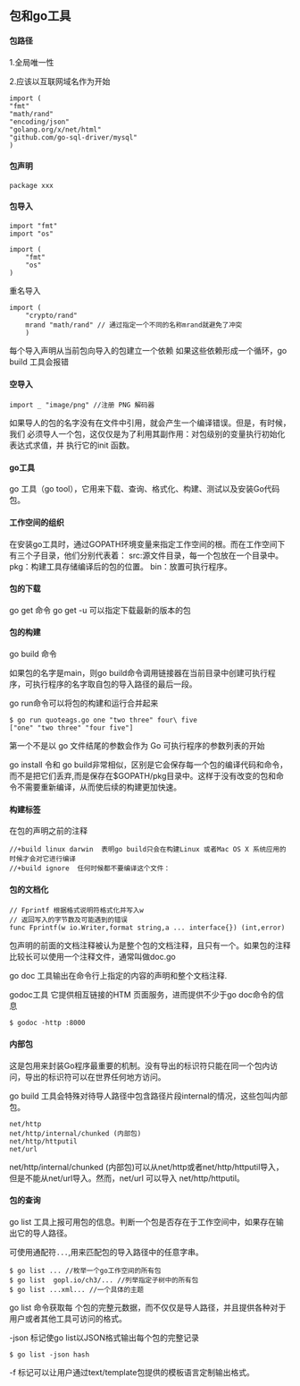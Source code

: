 ## 包和go工具

#### 包路径

1.全局唯一性

2.应该以互联网域名作为开始
```
import ( 
"fmt"
"math/rand"
"encoding/json"
"golang.org/x/net/html" 
"github.com/go-sql-driver/mysql"
)
```
#### 包声明
```
package xxx
```

#### 包导入
```
import "fmt" 
import "os"

import ( 
    "fmt" 
    "os"
)
```
重名导入
```
import ( 
    "crypto/rand"
    mrand "math/rand" // 通过指定一个不同的名称mrand就避免了冲突
    )
```
每个导入声明从当前包向导入的包建立一个依赖 如果这些依赖形成一个循环，go
build 工具会报错

#### 空导入
```
import _ "image/png" //注册 PNG 解码器
```

如果导人的包的名字没有在文件中引用，就会产生一个编译错误。但是，有时候，我们
必须导人一个包，这仅仅是为了利用其副作用：对包级别的变量执行初始化表达式求值，并
执行它的init 函数。

#### go工具

go 工具（go tool），它用来下载、查询、格式化、构建、测试以及安装Go代码包。

#### 工作空间的组织

在安装go工具时，通过GOPATH环境变量来指定工作空间的根。而在工作空间下有三个子目录，他们分别代表着：
src:源文件目录，每一个包放在一个目录中。
pkg：构建工具存储编译后的包的位置。
bin：放置可执行程序。

#### 包的下载
go get 命令
go get -u 可以指定下载最新的版本的包

#### 包的构建
go build 命令

如果包的名字是main，则go build命令调用链接器在当前目录中创建可执行程序，可执行程序的名字取自包的导入路径的最后一段。

go run命令可以将包的构建和运行合并起来
```
$ go run quoteags.go one "two three" four\ five 
["one" "two three" "four five"]
```
第一个不是以 go 文件结尾的参数会作为 Go 可执行程序的参数列表的开始

go install 令和 go build非常相似，区别是它会保存每一个包的编译代码和命令，而不是把它们丢弃,而是保存在$GOPATH/pkg目录中。这样于没有改变的包和命令不需要重新编译，从而使后续的构建更加快速。

#### 构建标签

在包的声明之前的注释
```
//+build linux darwin  表明go build只会在构建Linux 或者Mac OS X 系统应用的时候才会对它进行编译
//+build ignore  任何时候都不要编译这个文件：
```

#### 包的文档化

```
// Fprintf 根据格式说明符格式化并写入w
// 返回写入的字节数及可能遇到的错误
func Fprintf(w io.Writer,format string,a ... interface{}) (int,error)
```
包声明的前面的文档注释被认为是整个包的文档注释，且只有一个。如果包的注释比较长可以使用一个注释文件，通常叫做doc.go

go doc 工具输出在命令行上指定的内容的声明和整个文档注释.

godoc工具 它提供相互链接的HTM 页面服务，进而提供不少于go doc命令的信息
```
$ godoc -http :8000
```

#### 内部包

这是包用来封装Go程序最重要的机制。没有导出的标识符只能在同一个包内访问，导出的标识符可以在世界任何地方访问。

go build 工具会特殊对待导人路径中包含路径片段internal的情况，这些包叫内部包。
```
net/http 
net/http/internal/chunked (内部包)
net/http/httputil 
net/url
```
net/http/internal/chunked (内部包)可以从net/http或者net/http/httputil导入，但是不能从net/url导入。然而，net/url 可以导入 net/http/httputil。

#### 包的查询

go list 工具上报可用包的信息。判断一个包是否存在于工作空间中，如果存在输出它的导人路径。

可使用通配符`...`,用来匹配包的导入路径中的任意字串。
```
$ go list ... //枚举一个go工作空间的所有包
$ go list  gopl.io/ch3/... //列举指定子树中的所有包
$ go list ...xml... //一个具体的主题
```

go list 命令获取每 个包的完整元数据，而不仅仅是导人路径，并且提供各种对于用户或者其他工具可访问的格式。

-json 标记使go list以JSON格式输出每个包的完整记录

```
$ go list -json hash
```

-f 标记可以让用户通过text/template包提供的模板语言定制输出格式。